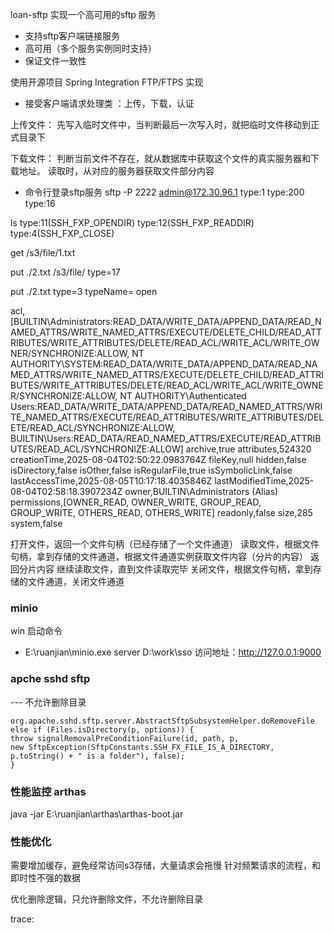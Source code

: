 loan-sftp 实现一个高可用的sftp 服务
* 支持sftp客户端链接服务
* 高可用（多个服务实例同时支持）
* 保证文件一致性


使用开源项目  Spring Integration  FTP/FTPS 实现



* 接受客户端请求处理类 ：上传，下载，认证


上传文件：
先写入临时文件中，当判断最后一次写入时，就把临时文件移动到正式目录下

下载文件：
判断当前文件不存在，就从数据库中获取这个文件的真实服务器和下载地址。
读取时，从对应的服务器获取文件部分内容


- 命令行登录sftp服务
sftp -P 2222 admin@172.30.96.1
type:1  type:200  type:16

ls
type:11(SSH_FXP_OPENDIR)  type:12(SSH_FXP_READDIR)  type:4(SSH_FXP_CLOSE)


get /s3/file/1.txt


put ./2.txt /s3/file/
type=17 

put ./2.txt
type=3 typeName= open






acl,[BUILTIN\Administrators:READ_DATA/WRITE_DATA/APPEND_DATA/READ_NAMED_ATTRS/WRITE_NAMED_ATTRS/EXECUTE/DELETE_CHILD/READ_ATTRIBUTES/WRITE_ATTRIBUTES/DELETE/READ_ACL/WRITE_ACL/WRITE_OWNER/SYNCHRONIZE:ALLOW, NT AUTHORITY\SYSTEM:READ_DATA/WRITE_DATA/APPEND_DATA/READ_NAMED_ATTRS/WRITE_NAMED_ATTRS/EXECUTE/DELETE_CHILD/READ_ATTRIBUTES/WRITE_ATTRIBUTES/DELETE/READ_ACL/WRITE_ACL/WRITE_OWNER/SYNCHRONIZE:ALLOW, NT AUTHORITY\Authenticated Users:READ_DATA/WRITE_DATA/APPEND_DATA/READ_NAMED_ATTRS/WRITE_NAMED_ATTRS/EXECUTE/READ_ATTRIBUTES/WRITE_ATTRIBUTES/DELETE/READ_ACL/SYNCHRONIZE:ALLOW, BUILTIN\Users:READ_DATA/READ_NAMED_ATTRS/EXECUTE/READ_ATTRIBUTES/READ_ACL/SYNCHRONIZE:ALLOW]
archive,true
attributes,524320
creationTime,2025-08-04T02:50:22.0983764Z
fileKey,null
hidden,false
isDirectory,false
isOther,false
isRegularFile,true
isSymbolicLink,false
lastAccessTime,2025-08-05T10:17:18.4035846Z
lastModifiedTime,2025-08-04T02:58:18.3907234Z
owner,BUILTIN\Administrators (Alias)
permissions,[OWNER_READ, OWNER_WRITE, GROUP_READ, GROUP_WRITE, OTHERS_READ, OTHERS_WRITE]
readonly,false
size,285
system,false





打开文件，返回一个文件句柄（已经存储了一个文件通道）
读取文件，根据文件句柄，拿到存储的文件通道，根据文件通道实例获取文件内容（分片的内容）
返回分片内容
继续读取文件，直到文件读取完毕
关闭文件，根据文件句柄，拿到存储的文件通道，关闭文件通道




### minio
win 启动命令
* E:\ruanjian\minio.exe server  D:\work\sso
访问地址：http://127.0.0.1:9000




### apche  sshd sftp
---  不允许删除目录
```
org.apache.sshd.sftp.server.AbstractSftpSubsystemHelper.doRemoveFile
else if (Files.isDirectory(p, options)) {
throw signalRemovalPreConditionFailure(id, path, p,
new SftpException(SftpConstants.SSH_FX_FILE_IS_A_DIRECTORY, p.toString() + " is a folder"), false);
}
```


### 性能监控 arthas
java -jar E:\ruanjian\arthas\arthas-boot.jar


### 性能优化
需要增加缓存，避免经常访问s3存储，大量请求会拖慢
针对频繁请求的流程，和即时性不强的数据

优化删除逻辑，只允许删除文件，不允许删除目录

trace:




